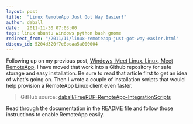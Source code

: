 ```yaml
---
layout: post
title:  "Linux RemoteApp Just Got Way Easier!"
author: daball
date:   2011-11-30 07:03:00
tags: linux ubuntu windows python bash gnome
redirect_from: "/2011/11/linux-remoteapp-just-got-way-easier.html"
disqus_id: 5204d320f7e8beaa5a000004
---
```

Following up on my previous post, [Windows, Meet Linux. Linux, Meet RemoteApp](/2011/11/windows-meet-linux-linux-meet-remoteapp.html), I have moved that work into a Github repository for safe storage and easy installation. Be sure to read that article first to get an idea of what's going on. Then I wrote a couple of installation scripts that would help provision a RemoteApp Linux client even faster.

<div id="extended"></div>

  > <i class="fa fa-github-square"></i> GitHub source: <a href="https://github.com/daball/FreeRDP-RemoteApp-IntegrationScripts" target="_blank">daball/FreeRDP-RemoteApp-IntegrationScripts</a>

Read through the documentation in the README file and follow those instructions to enable RemoteApp easily.
